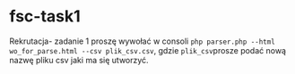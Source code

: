# fsc-task1
Rekrutacja- zadanie 1
proszę wywołać w consoli `php parser.php --html wo_for_parse.html --csv plik_csv.csv`, gdzie `plik_csv`prosze podać nową nazwę pliku csv jaki ma się utworzyć.
